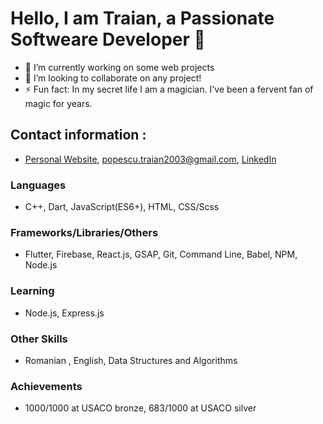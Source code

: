 # Hello, I am Traian, a Passionate Softweare Developer 👋

- 🔭 I’m currently working on some web projects
- 👯 I’m looking to collaborate on any project!
- ⚡ Fun fact: In my secret life I am a magician. I've been a fervent fan of magic for years.

## Contact information :

- [Personal Website](https://www.traian.xyz/), popescu.traian2003@gmail.com, [LinkedIn](https://www.linkedin.com/in/traian-popescu-9681b5212/)

### Languages

- C++, Dart, JavaScript(ES6+), HTML, CSS/Scss

### Frameworks/Libraries/Others

- Flutter, Firebase, React.js, GSAP, Git, Command Line, Babel, NPM, Node.js

### Learning

- Node.js, Express.js

### Other Skills

- Romanian , English, Data Structures and Algorithms

### Achievements

- 1000/1000 at USACO bronze, 683/1000 at USACO silver
